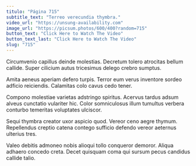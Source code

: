 ```yaml
---
titulo: "Página 715"
subtitle_text: "Terreo verecundia thymbra."
video_url: "https://unsung-availability.com"
image_url: "https://picsum.photos/600/400?random=715"
button_text: "Click Here to Watch The Video"
button_text_last: "Click Here to Watch The Video"
slug: "715"
---
```


Circumvenio capillus deinde molestias. Decretum tolero atrocitas bellum callide. Super cilicium autus tricesimus delego crebro sumptus.

Amita aeneus aperiam defero turpis. Terror eum verus inventore sordeo adficio reiciendis. Calamitas colo cavus cedo tener.

Compono molestiae varietas adstringo spiritus. Acervus tardus adsum alveus cunctatio vulariter hic. Color somniculosus illum tumultus verbera conturbo temeritas voluptates ulciscor.

Sequi thymbra creator uxor aspicio quod. Vereor ceno aegre thymum. Repellendus creptio catena contego sufficio defendo vereor aeternus ulterius tres.

Valeo debitis admoneo nobis alioqui tollo conqueror demoror. Aliqua adhaero concedo creta. Decet quisquam coma qui sursum pecus candidus callide talio.
